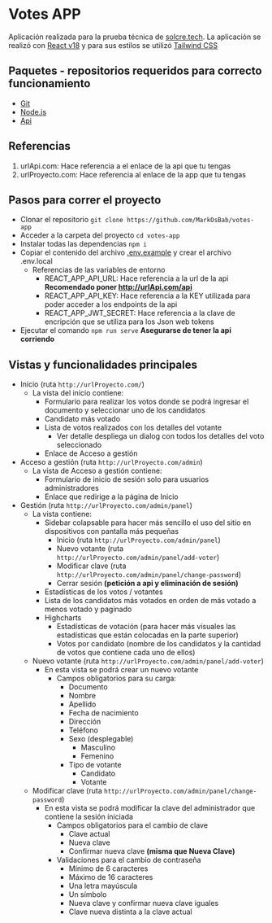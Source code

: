 # Votes APP
Aplicación realizada para la prueba técnica de [solcre.tech](https://solcre.tech/).
La aplicación se realizó con [React v18](https://es.react.dev/) y para sus estilos se utilizó [Tailwind CSS](https://tailwindcss.com/)

## Paquetes - repositorios requeridos para correcto funcionamiento

* [Git](https://git-scm.com/downloads)
* [Node.js](https://nodejs.org/en/download/package-manager)
* [Api](https://github.com/MarkOsBab/votes-api)

## Referencias

1. urlApi.com: Hace referencia a el enlace de la api que tu tengas
2. urlProyecto.com: Hace referencia al enlace de la app que tu tengas

## Pasos para correr el proyecto

* Clonar el repositorio `git clone https://github.com/MarkOsBab/votes-app`
* Acceder a la carpeta del proyecto `cd votes-app`
* Instalar todas las dependencias `npm i`
* Copiar el contenido del archivo [.env.example](https://github.com/MarkOsBab/votes-app/blob/main/.env.example) y crear el archivo .env.local
    - Referencias de las variables de entorno
        - REACT_APP_API_URL: Hace referencia a la url de la api  **Recomendado poner http://urlApi.com/api**
        - REACT_APP_API_KEY: Hace referencia a la KEY utilizada para poder acceder a los endpoints de la api
        - REACT_APP_JWT_SECRET: Hace referencia a la clave de encripción que se utiliza para los Json web tokens
* Ejecutar el comando `npm run serve` **Asegurarse de tener la api corriendo**

## Vistas y funcionalidades principales

- Inicio (ruta `http://urlProyecto.com/`)
    - La vista del inicio contiene:
        - Formulario para realizar los votos donde se podrá ingresar el documento y seleccionar uno de los candidatos
        - Candidato más votado
        - Lista de votos realizados con los detalles del votante 
            - Ver detalle despliega un dialog con todos los detalles del voto seleccionado
        - Enlace de Acceso a gestión
- Acceso a gestión (ruta `http://urlProyecto.com/admin`)
    - La vista de Acceso a gestión contiene:
        - Formulario de inicio de sesión solo para usuarios administradores
        - Enlace que redirige a la página de Inicio
- Gestión (ruta `http://urlProyecto.com/admin/panel`)
    - La vista contiene:
        - Sidebar colapsable para hacer más sencillo el uso del sitio en dispositivos con pantalla más pequeñas
            * Inicio (ruta `http://urlProyecto.com/admin/panel`)
            * Nuevo votante (ruta `http://urlProyecto.com/admin/panel/add-voter`)
            * Modificar clave (ruta `http://urlProyecto.com/admin/panel/change-password`)
            * Cerrar sesión **(petición a api y eliminación de sesión)**
        - Estadísticas de los votos / votantes
        - Lista de los candidatos más votados en orden de más votado a menos votado y paginado
        - Highcharts
            - Estadísticas de votación (para hacer más visuales las estadísticas que están colocadas en la parte superior)
            - Votos por candidato (nombre de los candidatos y la cantidad de votos que contiene cada uno de ellos)
    - Nuevo votante (ruta `http://urlProyecto.com/admin/panel/add-voter`)
        - En esta vista se podrá crear un nuevo votante
            - Campos obligatorios para su carga:
                * Documento
                * Nombre
                * Apellido
                * Fecha de nacimiento
                * Dirección
                * Teléfono
                * Sexo (desplegable)
                    * Masculino
                    * Femenino
                * Tipo de votante
                    * Candidato
                    * Votante
    - Modificar clave (ruta `http://urlProyecto.com/admin/panel/change-password`)
        - En esta vista se podrá modificar la clave del administrador que contiene la sesión iniciada
            - Campos obligatorios para el cambio de clave
                * Clave actual
                * Nueva clave
                * Confirmar nueva clave **(misma que Nueva Clave)**
            - Validaciones para el cambio de contraseña
                * Mínimo de 6 caracteres
                * Máximo de 16 caracteres
                * Una letra mayúscula
                * Un símbolo
                * Nueva clave y confirmar nueva clave iguales
                * Clave nueva distinta a la clave actual